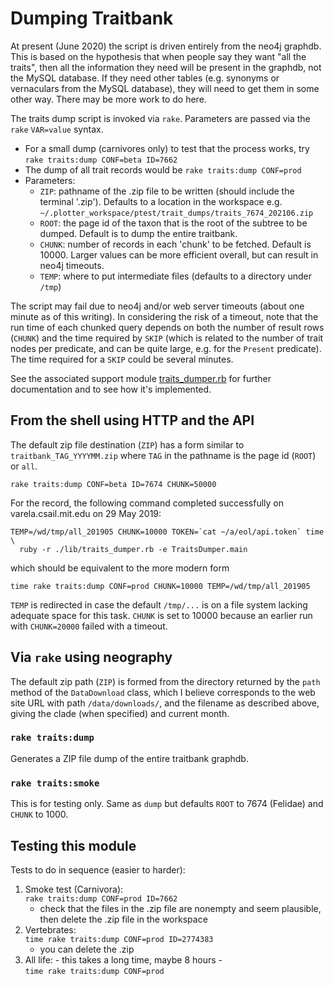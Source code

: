 # Dumping Traitbank

At present (June 2020) the script is driven entirely from the
neo4j graphdb.  This is based on the hypothesis that when people say
they want "all the traits", then all the information they need will be
present in the graphdb, not the MySQL database.  If they need other
tables (e.g. synonyms or vernaculars from the MySQL database), they
will need to get them in some other way.  There may be more work to do
here.

The traits dump script is invoked via `rake`.  Parameters are passed
via the `rake` `VAR=value` syntax.


* For a small dump (carnivores only) to test that the process works, try
  `rake traits:dump CONF=beta ID=7662`
* The dump of all trait records would be
  `rake traits:dump CONF=prod`
* Parameters:
    - `ZIP`: pathname of the .zip file to be written (should include
            the terminal '.zip').  Defaults to a location in the workspace 
            e.g. `~/.plotter_workspace/ptest/trait_dumps/traits_7674_202106.zip`
    - `ROOT`: the page id of the taxon that is the root of the subtree to
           be dumped.  Default is to dump the entire traitbank.
    - `CHUNK`: number of records in each 'chunk' to be fetched.
               Default is 10000.
               Larger values can be more efficient overall, but
               can result in neo4j timeouts.
    - `TEMP`: where to put intermediate files (defaults to a directory under `/tmp`)

The script may fail due to neo4j and/or web server timeouts (about one
minute as of this writing).  In considering the risk of a timeout,
note that the run time of each chunked query depends on both the
number of result rows (`CHUNK`) and the time required by `SKIP` (which is
related to the number of trait nodes per predicate, and can be quite
large, e.g. for the `Present` predicate).  The time required for a
`SKIP` could be several minutes.

See the associated support module
[traits_dumper.rb](../lib/traits_dumper.rb) for
further documentation and to see how it's implemented.

## From the shell using HTTP and the API

The default zip file destination (`ZIP`) has a form similar to
`traitbank_TAG_YYYYMM.zip` where `TAG` in the pathname is
the page id (`ROOT`) or `all`.

    rake traits:dump CONF=beta ID=7674 CHUNK=50000

For the record, the following command completed successfully on
varela.csail.mit.edu on 29 May 2019:

    TEMP=/wd/tmp/all_201905 CHUNK=10000 TOKEN=`cat ~/a/eol/api.token` time \
      ruby -r ./lib/traits_dumper.rb -e TraitsDumper.main

which should be equivalent to the more modern form

    time rake traits:dump CONF=prod CHUNK=10000 TEMP=/wd/tmp/all_201905

`TEMP` is redirected in case the default `/tmp/...` is on a file
system lacking adequate space for this task.  `CHUNK` is set to 10000
because an earlier run with `CHUNK=20000` failed with a timeout.

## Via `rake` using neography

The default zip path (`ZIP`) is formed from the directory returned by
the `path` method of the `DataDownload` class, which I believe
corresponds to the web site URL with path `/data/downloads/`, and the
filename as described above, giving the clade (when specified) and
current month.

### `rake traits:dump`

Generates a ZIP file dump of the entire traitbank graphdb.

### `rake traits:smoke`

This is for testing only.  Same as `dump` but defaults `ROOT` to 7674
(Felidae) and `CHUNK` to 1000.

## Testing this module

Tests to do in sequence (easier to harder):

  1. Smoke test (Carnivora): \
         `rake traits:dump CONF=prod ID=7662`
     - check that the files in the .zip file are nonempty and seem 
       plausible, then delete the .zip file in the workspace
  2. Vertebrates:\
         `time rake traits:dump CONF=prod ID=2774383`
     - you can delete the .zip
  3. All life: - this takes a long time, maybe 8 hours -\
         `time rake traits:dump CONF=prod`
